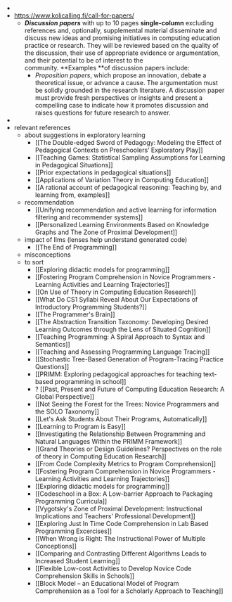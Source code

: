 -
- https://www.kolicalling.fi/call-for-papers/
	- ***Discussion papers*** with up to 10 pages **single-column** excluding references and, optionally, supplemental material disseminate and discuss new ideas and promising initiatives in computing education practice or research. They will be reviewed based on the quality of the discussion, their use of appropriate evidence or argumentation, and their potential to be of interest to the community. **Examples **of discussion papers include:
		- *Proposition papers*, which propose an innovation, debate a theoretical issue, or advance a cause. The argumentation must be solidly grounded in the research literature. A discussion paper must provide fresh perspectives or insights and present a compelling case to indicate how it promotes discussion and raises questions for future research to answer.
-
- relevant references
	- about suggestions in exploratory learning
		- [[The Double-edged Sword of Pedagogy: Modeling the Effect of Pedagogical Contexts on Preschoolers’ Exploratory Play]]
		- [[Teaching Games: Statistical Sampling Assumptions for Learning in Pedagogical Situations]]
		- [[Prior expectations in pedagogical situations]]
		- [[Applications of Variation Theory in Computing Education]]
		- [[A rational account of pedagogical reasoning: Teaching by, and learning from, examples]]
	- recommendation
		- [[Unifying recommendation and active learning for information filtering and recommender systems]]
		- [[Personalized Learning Environments Based on Knowledge Graphs and The Zone of Proximal Development]]
	- impact of llms (lenses help understand generated code)
		- [[The End of Programming]]
	- misconceptions
	- to sort
		- [[Exploring didactic models for programming]]
		- [[Fostering Program Comprehension in Novice Programmers - Learning Activities and Learning Trajectories]]
		- [[On Use of Theory in Computing Education Research]]
		- [[What Do CS1 Syllabi Reveal About Our Expectations of Introductory Programming Students?]]
		- [[The Programmer's Brain]]
		- [[The Abstraction Transition Taxonomy: Developing Desired Learning Outcomes through the Lens of Situated Cognition]]
		- [[Teaching Programming: A Spiral Approach to Syntax and Semantics]]
		- [[Teaching and Assessing Programming Language Tracing]]
		- [[Stochastic Tree-Based Generation of Program-Tracing Practice Questions]]
		- [[PRIMM: Exploring pedagogical approaches for teaching text-based programming in school]]
		- ? [[Past, Present and Future of Computing Education Research: A Global Perspective]]
		- [[Not Seeing the Forest for the Trees: Novice Programmers and the SOLO Taxonomy]]
		- [[Let's Ask Students About Their Programs, Automatically]]
		- [[Learning to Program is Easy]]
		- [[Investigating the Relationship Between Programming and Natural Languages Within the PRIMM Framework]]
		- [[Grand Theories or Design Guidelines? Perspectives on the role of theory in Computing Education Research]]
		- [[From Code Complexity Metrics to Program Comprehension]]
		- [[Fostering Program Comprehension in Novice Programmers - Learning Activities and Learning Trajectories]]
		- [[Exploring didactic models for programming]]
		- [[Codeschool in a Box: A Low-barrier Approach to Packaging Programming Curricula]]
		- [[Vygotsky's Zone of Proximal Development: Instructional Implications and Teachers' Professional Development]]
		- [[Exploring Just In Time Code Comprehension in Lab Based Programming Excercises]]
		- [[When Wrong is Right: The Instructional Power of Multiple Conceptions]]
		- [[Comparing and Contrasting Different Algorithms Leads to Increased Student Learning]]
		- [[Flexible Low-cost Activities to Develop Novice Code  Comprehension Skills in Schools]]
		- [[Block Model – an Educational Model of Program Comprehension as a Tool for a Scholarly Approach to Teaching]]